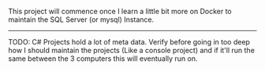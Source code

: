 This project will commence once I learn a little bit more on Docker to maintain the SQL Server (or mysql) Instance.

 ---

TODO: 
  C# Projects hold a lot of meta data. Verify before going in too deep how I should maintain the projects (Like a console project) and if it'll run the same between the 3 computers this will eventually run on.  